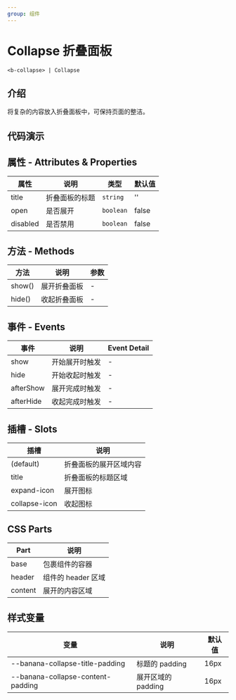 ```yaml
---
group: 组件
---
```


# Collapse 折叠面板

```
<b-collapse> | Collapse
```

## 介绍

将复杂的内容放入折叠面板中，可保持页面的整洁。

## 代码演示

<code src="./demos/demo0.tsx"></code>
<code src="./demos/demo1.tsx"></code>
<code src="./demos/demo2.tsx"></code>
<code src="./demos/demo3.tsx"></code>

## 属性 - Attributes & Properties

| 属性     | 说明           | 类型      | 默认值 |
| -------- | -------------- | --------- | ------ |
| title    | 折叠面板的标题 | `string`  | ''     |
| open     | 是否展开       | `boolean` | false  |
| disabled | 是否禁用       | `boolean` | false  |

## 方法 - Methods

| 方法   | 说明         | 参数 |
| ------ | ------------ | ---- |
| show() | 展开折叠面板 | -    |
| hide() | 收起折叠面板 | -    |

## 事件 - Events

| 事件      | 说明           | Event Detail |
| --------- | -------------- | ------------ |
| show      | 开始展开时触发 | -            |
| hide      | 开始收起时触发 | -            |
| afterShow | 展开完成时触发 | -            |
| afterHide | 收起完成时触发 | -            |

## 插槽 - Slots

| 插槽          | 说明                   |
| ------------- | ---------------------- |
| (default)     | 折叠面板的展开区域内容 |
| title         | 折叠面板的标题区域     |
| expand-icon   | 展开图标               |
| collapse-icon | 收起图标               |

## CSS Parts

| Part    | 说明               |
| ------- | ------------------ |
| base    | 包裹组件的容器     |
| header  | 组件的 header 区域 |
| content | 展开的内容区域     |

## 样式变量

| 变量                              | 说明               | 默认值 |
| --------------------------------- | ------------------ | ------ |
| --banana-collapse-title-padding   | 标题的 padding     | 16px   |
| --banana-collapse-content-padding | 展开区域的 padding | 16px   |

